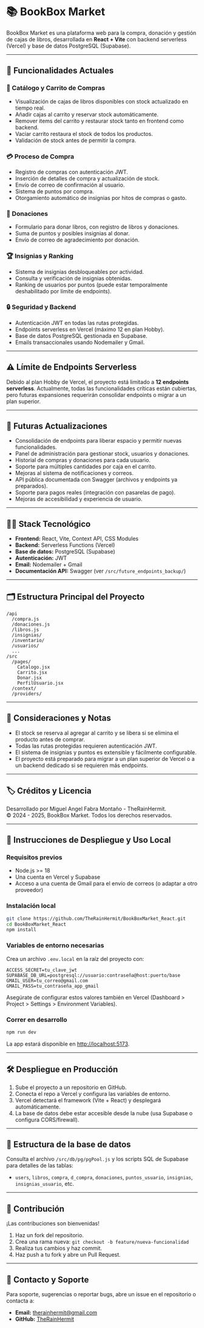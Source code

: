 # 📚 BookBox Market

BookBox Market es una plataforma web para la compra, donación y gestión de cajas de libros, desarrollada en **React + Vite** con backend serverless (Vercel) y base de datos PostgreSQL (Supabase).

---

## 🚩 Funcionalidades Actuales

### 🛒 Catálogo y Carrito de Compras
- Visualización de cajas de libros disponibles con stock actualizado en tiempo real.
- Añadir cajas al carrito y reservar stock automáticamente.
- Remover items del carrito y restaurar stock tanto en frontend como backend.
- Vaciar carrito restaura el stock de todos los productos.
- Validación de stock antes de permitir la compra.

### 💳 Proceso de Compra
- Registro de compras con autenticación JWT.
- Inserción de detalles de compra y actualización de stock.
- Envío de correo de confirmación al usuario.
- Sistema de puntos por compra.
- Otorgamiento automático de insignias por hitos de compras o gasto.

### 🤝 Donaciones
- Formulario para donar libros, con registro de libros y donaciones.
- Suma de puntos y posibles insignias al donar.
- Envío de correo de agradecimiento por donación.

### 🏆 Insignias y Ranking
- Sistema de insignias desbloqueables por actividad.
- Consulta y verificación de insignias obtenidas.
- Ranking de usuarios por puntos (puede estar temporalmente deshabilitado por límite de endpoints).

### 🔒 Seguridad y Backend
- Autenticación JWT en todas las rutas protegidas.
- Endpoints serverless en Vercel (máximo 12 en plan Hobby).
- Base de datos PostgreSQL gestionada en Supabase.
- Emails transaccionales usando Nodemailer y Gmail.

---

## ⚠️ Límite de Endpoints Serverless
Debido al plan Hobby de Vercel, el proyecto está limitado a **12 endpoints serverless**. Actualmente, todas las funcionalidades críticas están cubiertas, pero futuras expansiones requerirán consolidar endpoints o migrar a un plan superior.

---

## 🔮 Futuras Actualizaciones
- Consolidación de endpoints para liberar espacio y permitir nuevas funcionalidades.
- Panel de administración para gestionar stock, usuarios y donaciones.
- Historial de compras y donaciones para cada usuario.
- Soporte para múltiples cantidades por caja en el carrito.
- Mejoras al sistema de notificaciones y correos.
- API pública documentada con Swagger (archivos y endpoints ya preparados).
- Soporte para pagos reales (integración con pasarelas de pago).
- Mejoras de accesibilidad y experiencia de usuario.

---

## 🧑‍💻 Stack Tecnológico
- **Frontend:** React, Vite, Context API, CSS Modules
- **Backend:** Serverless Functions (Vercel)
- **Base de datos:** PostgreSQL (Supabase)
- **Autenticación:** JWT
- **Email:** Nodemailer + Gmail
- **Documentación API:** Swagger (ver `/src/future_endpoints_backup/`)

---

## 🗂️ Estructura Principal del Proyecto

```text
/api
  /compra.js
  /donaciones.js
  /libros.js
  /insignias/
  /inventario/
  /usuarios/
  ...
/src
  /pages/
    Catalogo.jsx
    Carrito.jsx
    Donar.jsx
    PerfilUsuario.jsx
  /context/
  /providers/
```

---

## 📌 Consideraciones y Notas
- El stock se reserva al agregar al carrito y se libera si se elimina el producto antes de comprar.
- Todas las rutas protegidas requieren autenticación JWT.
- El sistema de insignias y puntos es extensible y fácilmente configurable.
- El proyecto está preparado para migrar a un plan superior de Vercel o a un backend dedicado si se requieren más endpoints.

---

## 🏷️ Créditos y Licencia
Desarrollado por Miguel Angel Fabra Montaño - TheRainHermit.  
© 2024 - 2025, BookBox Market. Todos los derechos reservados.

---

## 🚀 Instrucciones de Despliegue y Uso Local

### Requisitos previos
- Node.js >= 18
- Una cuenta en Vercel y Supabase
- Acceso a una cuenta de Gmail para el envío de correos (o adaptar a otro proveedor)

### Instalación local

```bash
git clone https://github.com/TheRainHermit/BookBoxMarket_React.git
cd BookBoxMarket_React
npm install
```

### Variables de entorno necesarias
Crea un archivo `.env.local` en la raíz del proyecto con:

```env
ACCESS_SECRET=tu_clave_jwt
SUPABASE_DB_URL=postgresql://usuario:contraseña@host:puerto/base
GMAIL_USER=tu_correo@gmail.com
GMAIL_PASS=tu_contraseña_app_gmail
```

Asegúrate de configurar estos valores también en Vercel (Dashboard > Project > Settings > Environment Variables).

### Correr en desarrollo

```bash
npm run dev
```

La app estará disponible en [http://localhost:5173](http://localhost:5173).

---

## 🛠️ Despliegue en Producción
1. Sube el proyecto a un repositorio en GitHub.
2. Conecta el repo a Vercel y configura las variables de entorno.
3. Vercel detectará el framework (Vite + React) y desplegará automáticamente.
4. La base de datos debe estar accesible desde la nube (usa Supabase o configura CORS/firewall).

---

## 🧩 Estructura de la base de datos
Consulta el archivo `/src/db/pg/pgPool.js` y los scripts SQL de Supabase para detalles de las tablas:
- `users`, `libros`, `compra`, `d_compra`, `donaciones`, `puntos_usuario`, `insignias`, `insignias_usuario`, etc.

---

## 📝 Contribución
¡Las contribuciones son bienvenidas!

1. Haz un fork del repositorio.
2. Crea una rama nueva: `git checkout -b feature/nueva-funcionalidad`
3. Realiza tus cambios y haz commit.
4. Haz push a tu fork y abre un Pull Request.

---

## 📨 Contacto y Soporte
Para soporte, sugerencias o reportar bugs, abre un issue en el repositorio o contacta a:
- **Email:** therainhermit@gmail.com
- **GitHub:** [TheRainHermit](https://github.com/TheRainHermit)